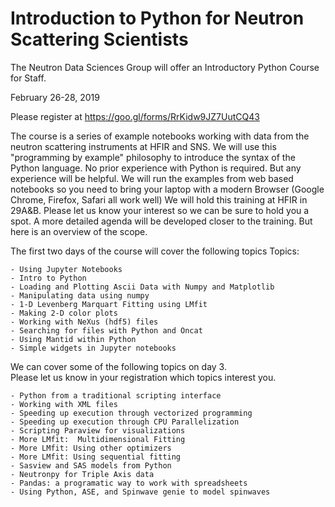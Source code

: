 # Introduction to Python for Neutron Scattering Scientists

The Neutron Data Sciences Group will offer an Introductory Python Course for Staff.

February 26-28, 2019

Please register at https://goo.gl/forms/RrKidw9JZ7UutCQ43

The course is a series of example notebooks working with data from the neutron scattering instruments at HFIR and SNS.  We will use this "programming by example" philosophy to introduce the syntax of the Python language.
No prior experience with Python is required.  But any experience will be helpful.
We will run the examples from web based notebooks so you need to bring your laptop with a modern Browser (Google Chrome, Firefox, Safari all work well)
We will hold this training at HFIR in 29A&B.  Please let us know your interest so we can be sure to hold you a spot.  A more detailed agenda will be developed closer to the training.  But here is an overview of the scope.

The first two days of the course will cover the following topics
Topics:

    - Using Jupyter Notebooks
    - Intro to Python
    - Loading and Plotting Ascii Data with Numpy and Matplotlib
    - Manipulating data using numpy
    - 1-D Levenberg Marquart Fitting using LMfit
    - Making 2-D color plots
    - Working with NeXus (hdf5) files
    - Searching for files with Python and Oncat
    - Using Mantid within Python
    - Simple widgets in Jupyter notebooks

We can cover some of the following topics on day 3.  
Please let us know in your registration which topics interest you.

    - Python from a traditional scripting interface
    - Working with XML files
    - Speeding up execution through vectorized programming
    - Speeding up execution through CPU Parallelization
    - Scripting Paraview for visualizations
    - More LMfit:  Multidimensional Fitting
    - More LMfit: Using other optimizers
    - More LMfit: Using sequential fitting
    - Sasview and SAS models from Python
    - Neutronpy for Triple Axis data
    - Pandas: a programatic way to work with spreadsheets
    - Using Python, ASE, and Spinwave genie to model spinwaves

